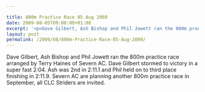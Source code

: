 ```yaml
---

title: 800m Practice Race 05 Aug 2009
date: 2009-08-05T09:00:00+01:00
excerpt: '<p>Dave Gilbert, Ash Bishop and Phil Jowett ran the 800m practice race arranged by Terry Haines of Severn AC. Dave Gilbert stormed to victory in a super fast 2:04. Ash was 2nd in 2:11.1 and Phil held on to third place finishing in 2:11.9. Severn AC are planning another 800m practice race in September, all CLC Striders are invited.</p>'
layout: post
permalink: /2009/08/800m-Practice-Race-05-Aug-2009/
---
```

Dave Gilbert, Ash Bishop and Phil Jowett ran the 800m practice race arranged by Terry Haines of Severn AC. Dave Gilbert stormed to victory in a super fast 2:04. Ash was 2nd in 2:11.1 and Phil held on to third place finishing in 2:11.9. Severn AC are planning another 800m practice race in September, all CLC Striders are invited.
